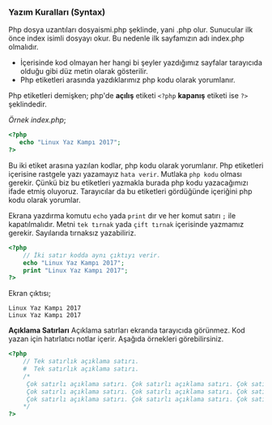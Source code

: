 ### Yazım Kuralları (Syntax)

Php dosya uzantıları dosyaismi.php şeklinde, yani .php olur. Sunucular ilk önce index isimli dosyayı okur. Bu nedenle ilk sayfamızın adı index.php olmalıdır.

- İçerisinde kod olmayan her hangi bi şeyler yazdığımız sayfalar tarayıcıda olduğu gibi düz metin olarak gösterilir.
- Php etiketleri arasında yazdıklarımız php kodu olarak yorumlanır.

Php etiketleri demişken; php'de **açılış** etiketi ` <?php ` **kapanış** etiketi ise ` ?> ` şeklindedir.

*Örnek index.php*;
```php
<?php
   echo "Linux Yaz Kampı 2017";
?>
```
Bu iki etiket arasına yazılan kodlar, php kodu olarak yorumlanır. Php etiketleri içerisine rastgele yazı yazamayız `hata verir`. Mutlaka `php kodu` olması gerekir. Çünkü biz bu etiketleri yazmakla burada php kodu yazacağımızı ifade etmiş oluyoruz. Tarayıcılar da bu etiketleri gördüğünde içeriğini php kodu olarak yorumlar.

Ekrana yazdırma komutu `echo` yada `print` dır ve her komut satırı `;` ile kapatılmalıdır. Metni `tek tırnak` yada `çift tırnak` içerisinde yazmamız gerekir. Sayılarıda tırnaksız yazabiliriz.
```php
<?php
    // İki satır kodda aynı çıktıyı verir.
    echo "Linux Yaz Kampı 2017";
    print "Linux Yaz Kampı 2017";
?>
```
Ekran çıktısı;
```
Linux Yaz Kampı 2017
Linux Yaz Kampı 2017
```

**Açıklama Satırları**
Açıklama satırları ekranda tarayıcıda görünmez. Kod yazan için hatırlatıcı notlar içerir. Aşağıda örnekleri görebilirsiniz.

```php
<?php
    // Tek satırlık açıklama satırı.
    #  Tek satırlık açıklama satırı.
    /*
     Çok satırlı açıklama satırı. Çok satırlı açıklama satırı. Çok satırlı açıklama satırı.
     Çok satırlı açıklama satırı. Çok satırlı açıklama satırı. Çok satırlı açıklama satırı.
     Çok satırlı açıklama satırı. Çok satırlı açıklama satırı. Çok satırlı açıklama satırı.
    */
?>
```
